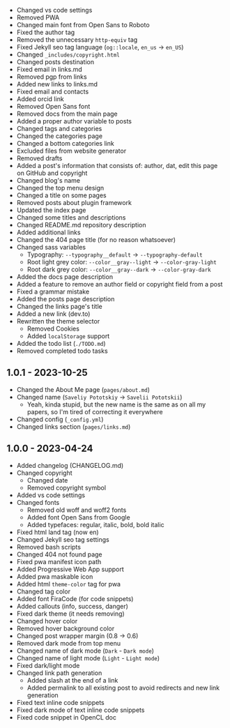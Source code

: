 - Changed vs code settings
- Removed PWA
- Changed main font from Open Sans to Roboto
- Fixed the author tag
- Removed the unnecessary `http-equiv` tag
- Fixed Jekyll seo tag language (`og::locale`, `en_us` -> `en_US`)
- Changed `_includes/copyright.html`
- Changed posts destination
- Fixed email in links.md
- Removed pgp from links
- Added new links to links.md
- Fixed email and contacts
- Added orcid link
- Removed Open Sans font
- Removed docs from the main page
- Added a proper author variable to posts
- Changed tags and categories
- Changed the categories page
- Changed a bottom categories link
- Excluded files from website generator
- Removed drafts
- Added a post's information that consists of: author, dat, edit this page on GitHub and copyright
- Changed blog's name
- Changed the top menu design
- Changed a title on some pages
- Removed posts about plugin framework
- Updated the index page
- Changed some titles and descriptions
- Changed README.md repository description
- Added additional links
- Changed the 404 page title (for no reason whatsoever)
- Changed sass variables
    - Typography: `--typography__default` -> `--typography-default`
    - Root light grey color: `--color__gray--light` -> `--color-gray-light`
    - Root dark grey color: `--color__gray--dark` -> `--color-gray-dark`
- Added the docs page description
- Added a feature to remove an author field or copyright field from a post
- Fixed a grammar mistake
- Added the posts page description
- Changed the links page's title
- Added a new link (dev.to)
- Rewritten the theme selector
    - Removed Cookies
    - Added `localStorage` support
- Added the todo list (`./TODO.md`)
- Removed completed todo tasks

1.0.1 - 2023-10-25
------------------
- Changed the About Me page (``pages/about.md``)
- Changed name (``Saveliy Pototskiy`` -> ``Savelii Pototskii``)
    - Yeah, kinda stupid, but the new name is the same as on all my papers, so I'm tired of correcting it everywhere
- Changed config (``_config.yml``)
- Changed links section (``pages/links.md``)

1.0.0 - 2023-04-24
------------------
- Added changelog (CHANGELOG.md)
- Changed copyright
    - Changed date
    - Removed copyright symbol
- Added vs code settings
- Changed fonts
    - Removed old woff and woff2 fonts
    - Added font Open Sans from Google
    - Added typefaces: regular, italic, bold, bold italic
- Fixed html land tag (now en)
- Changed Jekyll seo tag settings
- Removed bash scripts
- Changed 404 not found page
- Fixed pwa manifest icon path
- Added Progressive Web App support
- Added pwa maskable icon
- Added html ``theme-color`` tag for pwa
- Changed tag color
- Added font FiraCode (for code snippets)
- Added callouts (info, success, danger)
- Fixed dark theme (it needs removing)
- Changed hover color
- Removed hover background color
- Changed post wrapper margin (0.8 -> 0.6)
- Removed dark mode from top menu
- Changed name of dark mode (``Dark`` - ``Dark mode``)
- Changed name of light mode (``Light`` - ``Light mode``)
- Fixed dark/light mode
- Changed link path generation
    - Added slash at the end of a link
    - Added permalink to all existing post to avoid redirects and new link generation
- Fixed text inline code snippets
- Fixed dark mode of text inline code snippets
- Fixed code snippet in OpenCL doc
